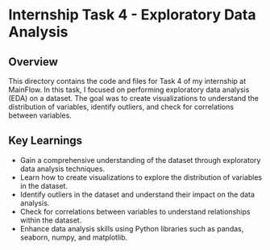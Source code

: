 # Internship Task 4 - Exploratory Data Analysis

## Overview
This directory contains the code and files for Task 4 of my internship at MainFlow. In this task, I focused on performing exploratory data analysis (EDA) on a dataset. The goal was to create visualizations to understand the distribution of variables, identify outliers, and check for correlations between variables.

## Key Learnings
- Gain a comprehensive understanding of the dataset through exploratory data analysis techniques.
- Learn how to create visualizations to explore the distribution of variables in the dataset.
- Identify outliers in the dataset and understand their impact on the data analysis.
- Check for correlations between variables to understand relationships within the dataset.
- Enhance data analysis skills using Python libraries such as pandas, seaborn, numpy, and matplotlib.

